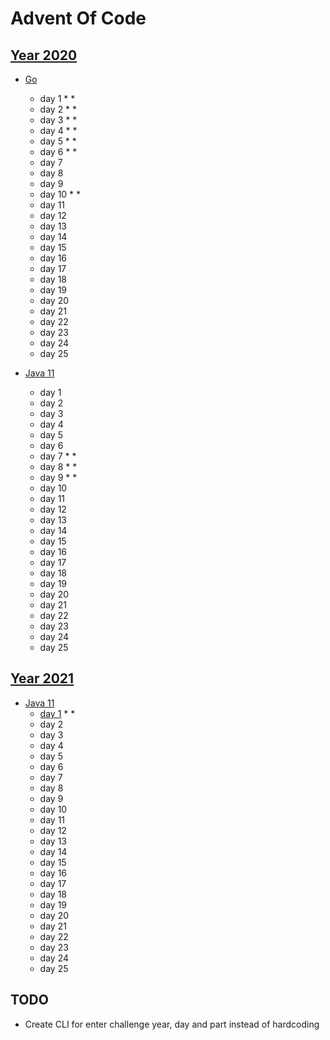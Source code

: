 # Advent Of Code

## [Year 2020](https://adventofcode.com/2020)
   
- [Go](go)
   - day 1 * *
   - day 2 * *
   - day 3 * *
   - day 4 * *
   - day 5 * *
   - day 6 * *
   - day 7 
   - day 8 
   - day 9 
   - day 10 * *
   - day 11
   - day 12
   - day 13
   - day 14
   - day 15
   - day 16
   - day 17
   - day 18
   - day 19
   - day 20
   - day 21
   - day 22
   - day 23
   - day 24
   - day 25
   
- [Java 11](java/src/com/wengkee/adventofcode/y2020)
   - day 1 
   - day 2 
   - day 3 
   - day 4 
   - day 5 
   - day 6 
   - day 7 * *
   - day 8 * *
   - day 9 * *
   - day 10
   - day 11
   - day 12
   - day 13
   - day 14
   - day 15
   - day 16
   - day 17
   - day 18
   - day 19
   - day 20
   - day 21
   - day 22
   - day 23
   - day 24
   - day 25

## [Year 2021](https://adventofcode.com/2021)

- [Java 11](2021/java/src/com/wengkee/adventofcode/y2021)
  - [day 1](2021/java/src/com/wengkee/adventofcode/y2021/day1) * * 
  - day 2
  - day 3
  - day 4
  - day 5
  - day 6
  - day 7 
  - day 8 
  - day 9 
  - day 10
  - day 11
  - day 12
  - day 13
  - day 14
  - day 15
  - day 16
  - day 17
  - day 18
  - day 19
  - day 20
  - day 21
  - day 22
  - day 23
  - day 24
  - day 25

## TODO
  - Create CLI for enter challenge year, day and part instead of hardcoding 